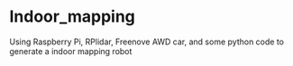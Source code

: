 # Indoor_mapping
Using Raspberry Pi, RPlidar, Freenove AWD car, and some python code to generate a indoor mapping robot

